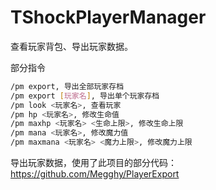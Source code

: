 # TShockPlayerManager

查看玩家背包、导出玩家数据。


部分指令
```bash
/pm export, 导出全部玩家存档
/pm export [玩家名], 导出单个玩家存档
/pm look <玩家名>, 查看玩家
/pm hp <玩家名>, 修改生命值
/pm maxhp <玩家名> <生命上限>, 修改生命上限
/pm mana <玩家名>, 修改魔力值
/pm maxmana <玩家名> <魔力上限>, 修改魔力上限
```


导出玩家数据，使用了此项目的部分代码： 
https://github.com/Megghy/PlayerExport